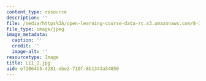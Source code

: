 ```yaml
---
content_type: resource
description: ''
file: /media/https%3A/open-learning-course-data-rc.s3.amazonaws.com/8-13-14-experimental-physics-i-ii-junior-lab-fall-2016-spring-2017/ef2064b54281ebe2710f8b1343a54050_L11_2.jpg
file_type: image/jpeg
image_metadata:
  caption: ''
  credit: ''
  image-alt: ''
resourcetype: Image
title: L11_2.jpg
uid: ef2064b5-4281-ebe2-710f-8b1343a54050
---
```

